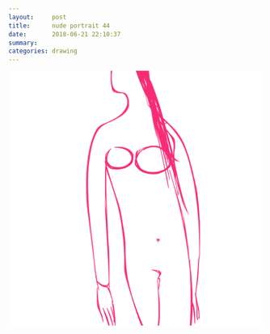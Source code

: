 ```yaml
---
layout:     post
title:      nude portrait 44
date:       2018-06-21 22:10:37
summary:    
categories: drawing
---
```

![nude portrait 44](/images/diary/nude-portrait-44.png ".")
